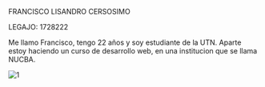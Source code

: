 FRANCISCO LISANDRO CERSOSIMO

LEGAJO: 1728222

Me llamo Francisco, tengo 22 años y soy estudiante de la UTN. Aparte estoy haciendo un curso de desarrollo web, en una institucion que se llama NUCBA.

![1](https://user-images.githubusercontent.com/102600715/228893753-1d199b72-3c00-40c0-baf2-7c4a64ca7b50.jpg)
